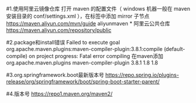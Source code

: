 #1.使用阿里云镜像仓库 打开 maven 的配置文件（ windows 机器一般在 maven 安装目录的 conf/settings.xml ），在<mirrors></mirrors>标签中添加 mirror 子节点
https://maven.aliyun.com/mvn/guide
<mirror>
    <id>aliyunmaven</id>
    <mirrorOf>*</mirrorOf>
    <name>阿里云公共仓库</name>
    <url>https://maven.aliyun.com/repository/public</url>
</mirror>

#2.package和install错误
Failed to execute goal org.apache.maven.plugins:maven-compiler-plugin:3.8.1:compile (default-compile) on project progress: Fatal error compiling
在maven添加
<plugin>
    <groupId>org.apache.maven.plugins</groupId>
    <artifactId>maven-compiler-plugin</artifactId>
    <version>3.8.1</version>
    <configuration>
        <source>1.8</source>
        <target>1.8</target>
    </configuration>
</plugin>

#3.org.springframework.boot最新版本号
https://repo.spring.io/plugins-release/org/springframework/boot/spring-boot-starter-parent/

#4.版本号
https://repo1.maven.org/maven2/
